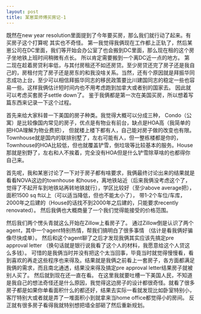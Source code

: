 ```yaml
---
layout: post
title: 某崽菜师傅买房记-1
---
```


既然在new year resolution里面提到了今年要买房，那么我们就行动了起来。有买房子这个打算呢 其实也不奇怪。 第一我觉得我俩现在工作都上正轨了，然后某崽公司在DC里面，我们等开始会办公室了也会搬到DC里面，那么现在租的这个房子坐地铁上班时间稍微有点长。 所以肯定需要搬到一个离DC近一点的地方。 第二现在趁着房贷利率低，与其付房租还不如还房贷。至少房贷还完了房子还是我自己的，房租付完了房子还是房东的和我没啥关系。当然，还有个原因就是拜振华同志成功上台，至少可以相信拜振华同志的移民政策要比川建国同志的稳定一些也容易一些。这样我俩估计短时间内也不用考虑跑到加拿大或者别的国家去。 因此就可以考虑买套房子settle down了。 鉴于我俩都是第一次在美国买房，所以想着写篇东西来记录一下这个过程。 

首先来给大家科普一下美国的房子种类。我觉得大概可以分成三种， Condo（公寓）是比较像国内常见的房子，优点是有物业有前台，缺点是HOA高（我简单的把HOA理解为物业费把）， 但就楼上楼下都有人，自己能对房子做的改变也有限。 Townhouse就是国内的联排别墅了，左右可能有人，但一整栋楼都是你的， Townhouse的HOA比较低，但也就覆盖铲雪，倒垃圾等比较基本的服务。House那就是别野了，左右和人不挨着，完全没有HOA但是什么铲雪除草啥的也都得你自己来。

首先呢，我和某崽讨论了一下对于房子都有啥要求，我俩最终讨论出来的结果就是 看看NOVA这边的townhouse 和house，离地铁站近（后来我俩没考虑这个了，觉得了不起开车到地铁站再转地铁就行），学区比较好（至少above average把），面积1500 sq ft以上（可以适当降低，但也不能太小了）， 带1-2个车位/车库，2000年之后建的（House的话找不到2000年之后建的，只能要求recently renovated）。 然后我俩也大概商量了一个我们觉得能接受的价格范围。 

然后我们两个愣头青就这么开始在Zillow上看房子了。 通过Zillow倒是认识了两个agent，其中一个agent特别热情，帮我们搞明白了很多事情 （估计是看我俩好骗像尽快成单）。 然后和这个agent聊了之后才发现我俩其实应该先搞定pre approval letter （换句话就是银行说我看了这个人的材料，我愿意给这个人贷这么多钱）。 可惜的是我俩当时并没有把这个太当回事，毕竟当时就觉得慢慢看，看到喜欢的再走这些程序也来得及。结果就是我俩之前看上一套房子，各方面都满足我俩的需求，而且南北通透，结果没来得及搞定pre approval letter结果房子就被别人买了。 然后就到现在还一直在看。 在这里我就要吐槽一下美国人民，不知道是我自己的想法奇怪还是什么原因，我觉得这边房子的设计都很奇怪。就看了很多房子都是如果你单看面积什么的都还好，结果去实际一看就发现比如卧室特别小，客厅特别大或者就是弄了一堆面积小到就拿来当home office都觉得小的房间。 反正就有很多房子看得我就特别想把墙全部砸了然后重新规划。 

